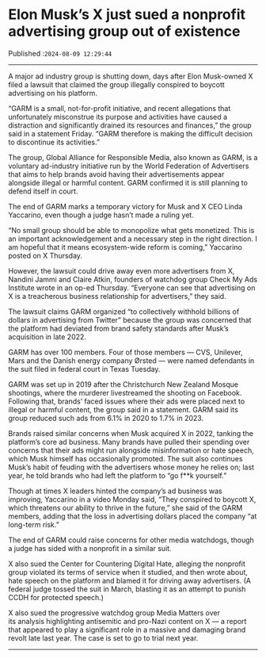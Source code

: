 # Elon Musk’s X just sued a nonprofit advertising group out of existence

Published :`2024-08-09 12:29:44`

---

A major ad industry group is shutting down, days after Elon Musk-owned X filed a lawsuit that claimed the group illegally conspired to boycott advertising on his platform.

“GARM is a small, not-for-profit initiative, and recent allegations that unfortunately misconstrue its purpose and activities have caused a distraction and significantly drained its resources and finances,” the group said in a statement Friday. “GARM therefore is making the difficult decision to discontinue its activities.”

The group, Global Alliance for Responsible Media, also known as GARM, is a voluntary ad-industry initiative run by the World Federation of Advertisers that aims to help brands avoid having their advertisements appear alongside illegal or harmful content. GARM confirmed it is still planning to defend itself in court.

The end of GARM marks a temporary victory for Musk and X CEO Linda Yaccarino, even though a judge hasn’t made a ruling yet.

“No small group should be able to monopolize what gets monetized. This is an important acknowledgement and a necessary step in the right direction. I am hopeful that it means ecosystem-wide reform is coming,” Yaccarino posted on X Thursday.

However, the lawsuit could drive away even more advertisers from X, Nandini Jammi and Claire Atkin, founders of watchdog group Check My Ads Institute wrote in an op-ed Thursday. “Everyone can see that advertising on X is a treacherous business relationship for advertisers,” they said.

The lawsuit claims GARM organized “to collectively withhold billions of dollars in advertising from Twitter” because the group was concerned that the platform had deviated from brand safety standards after Musk’s acquisition in late 2022.

GARM has over 100 members. Four of those members — CVS, Unilever, Mars and the Danish energy company Ørsted — were named defendants in the suit filed in federal court in Texas Tuesday.

GARM was set up in 2019 after the Christchurch New Zealand Mosque shootings, where the murderer livestreamed the shooting on Facebook. Following that, brands’ faced issues where their ads were placed next to illegal or harmful content, the group said in a statement. GARM said its group reduced such ads from 6.1% in 2020 to 1.7% in 2023.

Brands raised similar concerns when Musk acquired X in 2022, tanking the platform’s core ad business. Many brands have pulled their spending over concerns that their ads might run alongside misinformation or hate speech, which Musk himself has occasionally promoted. The suit also continues Musk’s habit of feuding with the advertisers whose money he relies on; last year, he told brands who had left the platform to “go f**k yourself.”

Though at times X leaders hinted the company’s ad business was improving, Yaccarino in a video Monday said, “They conspired to boycott X, which threatens our ability to thrive in the future,” she said of the GARM members, adding that the loss in advertising dollars placed the company “at long-term risk.”

The end of GARM could raise concerns for other media watchdogs, though a judge has sided with a nonprofit in a similar suit.

X also sued the Center for Countering Digital Hate, alleging the nonprofit group violated its terms of service when it studied, and then wrote about, hate speech on the platform and blamed it for driving away advertisers. (A federal judge tossed the suit in March, blasting it as an attempt to punish CCDH for protected speech.)

X also sued the progressive watchdog group Media Matters over its analysis highlighting antisemitic and pro-Nazi content on X — a report that appeared to play a significant role in a massive and damaging brand revolt late last year. The case is set to go to trial next year.

---

